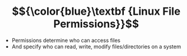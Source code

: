# $${\color{blue}\textbf {Linux File Permissions}}$$

- Permissions determine who can access files  
- And specify who can read, write, modify files/directories on a system

